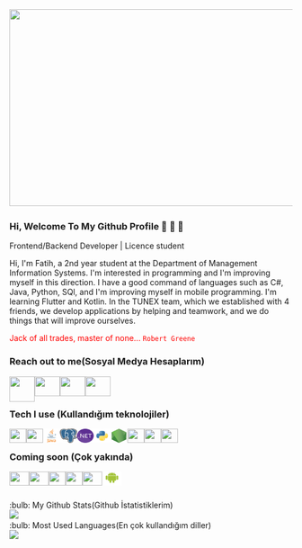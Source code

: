 <img src="https://media3.giphy.com/media/3oEdvbRHem1psqd7a0/giphy.gif?cid=ecf05e47w4bf85frjbpszcxmwkqnoip0eaqwe11nxqsoldxx&rid=giphy.gif&ct=g" width="850" height="350" >

### Hi, Welcome To My Github Profile 👋 👋 👋

Frontend/Backend Developer | Licence student

 Hi, I'm Fatih, a 2nd year student at the Department of Management Information Systems. I'm interested in programming and I'm improving myself in this direction. I have a good command of languages such as C#, Java, Python, SQl, and I'm improving myself in mobile programming. I'm learning Flutter and Kotlin. In the TUNEX team, which we established with 4 friends, we develop applications by helping and teamwork, and we do things that will improve ourselves.

<font color="red">Jack of all trades, master of none... `Robert Greene
`  </font>
### Reach out to me(Sosyal Medya Hesaplarım)

[<img height="45" width="45" src="https://cdn.jsdelivr.net/npm/simple-icons@v7/icons/youtube.svg" align=left />][Youtube]

[<img height="35" width="45" src="https://cdn.jsdelivr.net/npm/simple-icons@v7/icons/twitter.svg" align=left />][Twitter]

[<img height="35" width="45" src="https://cdn.jsdelivr.net/npm/simple-icons@v7/icons/linkedin.svg" align=left />][LinkedIn]


[<img height="35" width="45" src="https://cdn.jsdelivr.net/npm/simple-icons@v7/icons/instagram.svg" align=left />][Instagram]




[youtube]:https://www.youtube.com/channel/UCL1zbUNW_z8f_qKCxrz4KYg
[twitter]:https://twitter.com/yaafatii
[linkedin]:https://www.linkedin.com/in/fatih-t%C3%BCn-51b050228/
[instagram]:https://www.instagram.com/tunfatih/?hl=tr

<br/>
<br/>


### Tech I use (Kullandığım teknolojiler)

<img align="left" src="https://raw.githubusercontent.com/danielcranney/readme-generator/main/public/icons/skills/csharp-colored.svg" width="30" height="25">
<img align="left" src="https://raw.githubusercontent.com/danielcranney/readme-generator/main/public/icons/skills/mysql-colored.svg" width="30" height="25">
<img align="left" src="https://raw.githubusercontent.com/github/explore/5b3600551e122a3277c2c5368af2ad5725ffa9a1/topics/java/java.png" width="30" height="25">
<img align="left" src="https://raw.githubusercontent.com/github/explore/80688e429a7d4ef2fca1e82350fe8e3517d3494d/topics/postgresql/postgresql.png" width="30" height="25">
<img align="left" src="https://raw.githubusercontent.com/github/explore/80688e429a7d4ef2fca1e82350fe8e3517d3494d/topics/dotnet/dotnet.png" width="30" height="25">
<img align="left" src="https://raw.githubusercontent.com/github/explore/80688e429a7d4ef2fca1e82350fe8e3517d3494d/topics/python/python.png" width="30" height="25">
<img align="left" src="https://raw.githubusercontent.com/github/explore/80688e429a7d4ef2fca1e82350fe8e3517d3494d/topics/nodejs/nodejs.png" width="30" height="25">
<img align="left" src="https://raw.githubusercontent.com/danielcranney/readme-generator/main/public/icons/skills/photoshop-colored.svg" width="30" height="25">
<img align="left" src="https://raw.githubusercontent.com/danielcranney/readme-generator/main/public/icons/skills/illustrator-colored.svg" width="30" height="25">
<img align="left" src="https://raw.githubusercontent.com/danielcranney/readme-generator/main/public/icons/skills/premierepro-colored.svg" width="30" height="25">



<br/>


### Coming soon (Çok yakında)
<img align="left" src="https://raw.githubusercontent.com/danielcranney/readme-generator/main/public/icons/skills/flutter-colored.svg" width="35" height="25">
<img align="left" src="https://raw.githubusercontent.com/danielcranney/readme-generator/main/public/icons/skills/html5-colored.svg" width="35" height="25">
<img align="left" src="https://raw.githubusercontent.com/danielcranney/readme-generator/main/public/icons/skills/javascript-colored.svg" width="30" height="25">
<img align="left" src="https://raw.githubusercontent.com/danielcranney/readme-generator/main/public/icons/skills/css3-colored.svg" width="30" height="25">
<img align="left" src="https://camo.githubusercontent.com/76ae44a94388e048be2d8f5730d221c844f291162e6c5cdd632b1623a1b859f8/68747470733a2f2f7777772e766563746f726c6f676f2e7a6f6e652f6c6f676f732f6b6f746c696e6c616e672f6b6f746c696e6c616e672d69636f6e2e737667" width="35" height="25">
<img align="left" src="https://raw.githubusercontent.com/devicons/devicon/master/icons/android/android-original-wordmark.svg" width="35" height="25">
<br/>
<br/>



<br/>



<summary> :bulb: My Github Stats(Github İstatistiklerim) </summary>

<img src = "https://github-readme-stats.vercel.app/api?username=Lamartune&theme=radical&show_icons=true" >





<summary> :bulb: Most Used Languages(En çok kullandığım diller) </summary>

<img src = "https://github-readme-stats.vercel.app/api/top-langs/?username=Lamartune&layout=compact" >

